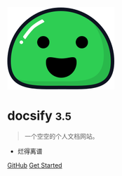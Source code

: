 <!-- 封面 -->

![logo](_media/icon.svg)

# docsify <small>3.5</small>

> 一个空空的个人文档网站。

- 烂得离谱

[GitHub](https://github.com/platinumcatgx/)
[Get Started](#Headline)
